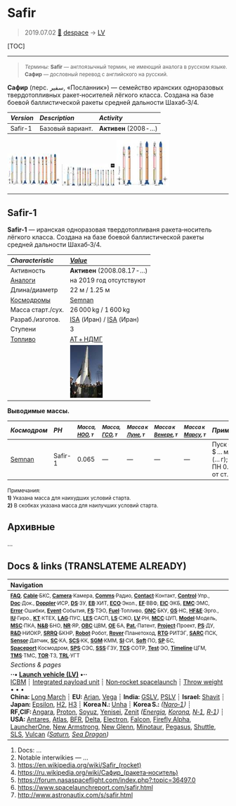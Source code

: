 # Safir
> 2019.07.02 [🚀](../index/index.md) [despace](index.md) → [LV](lv.md)

[TOC]

---

> <small>*Термины:* **Safir** — англоязычный термин, не имеющий аналога в русском языке. **Сафир** — дословный перевод с английского на русский.</small>

**Сафир** (перс. سفير‎, «Посланник») — семейство иранских одноразовых твердотопливных ракет‑носителей лёгкого класса. Создана на базе боевой баллистической ракеты средней дальности Шахаб‑3/4.

|*Version*|*Description*|*Activity*|
|:--|:--|:--|
|Safir-1|Базовый вариант.|**Активен** (2008 ‑ …)|

[![](f/lv/safir/safir_rf01_thumb.jpg)](f/lv/safir/safir_rf01.jpg) [![](f/lv/safir/safir_rf02_thumb.jpg)](f/lv/safir/safir_rf02.jpg) [![](f/lv/safir/safir_rf03_thumb.jpg)](f/lv/safir/safir_rf03.jpg)


---

<p style="page-break-after:always"> </p>

## Safir-1
**Safir-1** — иранская одноразовая твердотопливаня ракета‑носитель лёгкого класса. Создана на базе боевой баллистической ракеты средней дальности Шахаб‑3/4.

|*Characteristic*|*[Value](si.md)*|
|:--|:--|
|Активность|**Активен** (2008.08.17 ‑ …)|
|[Аналоги](analogue.md)|на 2019 год отсутствуют|
|Длина/диаметр|22 м / 1.25 м|
|[Космодромы](spaceport.md)|[Semnan](semnan.md)|
|Масса старт./сух.|26 000 kg / 1 600 kg|
|Разраб./изготов.|[ISA](zz_isa.md) (Иран) / [ISA](zz_isa.md) (Иран)|
|Ступени|3|
|[Топливо](fuel.md)|[АТ + НДМГ](at_plus.md)|
||[![](f/lv/safir/safir1_01_thumb.jpg)](f/lv/safir/safir1_01.jpg)|

**Выводимые массы.**

|*Космодром*|*РН*|<small>*Масса,<br> [НОО](nnb.md), т*</small>|<small>*Масса,<br> [ГСО](nnb.md), т*</small>|<small>*Масса к<br> [Луне](moon.md), т*</small>|<small>*Масса к<br> [Венере](venus.md), т*</small>|<small>*Масса к<br> [Марсу](mars.md), т*</small>|*Примечания*|
|:--|:--|:--|:--|:--|:--|:--|:--|
|[Semnan](semnan.md)|Safir-1|0.065|—|—|—|—|Пуск — $ … млн (… г);<br> ПН 0.25 % от ст.массы|

<small>Примечания:<br> **1)** Указана масса для наихудших условий старта.<br> **2)** В скобках указана масса для наилучших условий старта.</small>



<p style="page-break-after:always"> </p>

## Архивные

…



<p style="page-break-after:always"> </p>

## Docs & links (TRANSLATEME ALREADY)
|Navigation|
|:--|
|<small>**[FAQ](faq.md)**, **[Cable](cable.md)**·БКС, **[Camera](cam.md)**·Камера, **[Comms](comms.md)**·Радио, **[Contact](contact.md)**·Контакт, **[Control](control.md)**·Упр., **[Doc](doc.md)**·Док., **[Doppler](doppler.md)**·ИСР, **[DS](ds.md)**·ЗУ, **[EB](eb.md)**·ХИТ, **[ECO](ecology.md)**·Экол., **[EF](ef.md)**·ВВФ, **[ElC](elc.md)**·ЭКБ, **[EMC](emc.md)**·ЭМС, **[Error](error.md)**·Ошибки, **[Event](event.md)**·События, **[FS](fs.md)**·ТЭО, **[Fuel](fuel.md)**·Топливо, **[GNC](gnc.md)**·БКУ, **[GS](scs.md)**·НС, **[HF&E](hfe.md)**·Эрго., **[IU](iu.md)**·Гиро., **[KT](kt.md)**·КТЕХ, **[LAG](lag.md)**·ПУC, **[LES](les.md)**·САСП, **[LS](ls.md)**·СЖО, **[LV](lv.md)**·РН, **[MCC](mcc.md)**·ЦУП, **[Model](model.md)**·Модель, **[MSC](sc.md)**·ПКА, **[N&B](nnb.md)**·БНО, **[NR](nr.md)**·ЯР, **[OBC](obc.md)**·ЦВМ, **[OE](oe.md)**·БА, **[Pat.](патент.md)**·Патент, **[Project](project.md)**·Проект, **[PS](ps.md)**·ДУ, **[R&D](rnd.md)**·НИОКР, **[SRRQ](srrq.md)**·БКНР, **[Robot](robotics.md)**·Робот, **[Rover](rover.md)**·Планетоход, **[RTG](rtg.md)**·РИТЭГ, **[SARC](sarc.md)**·ПСК, **[Sensor](sensor.md)**·Датчик, **[SC](sc.md)**·КА, **[SCS](scs.md)**·КК, **[SGM](sgm.md)**·КММ, **[SI](si.md)**·СИ, **[Soft](soft.md)**·ПО, **[SP](sp.md)**·БС, **[Spaceport](spaceport.md)**·Космодром, **[SPS](sps.md)**·СЭС, **[SSS](sss.md)**·ГЗУ, **[TCS](tcs.md)**·СОТР, **[Test](test.md)**·ЭО, **[Timeline](timeline.md)**·ЦГМ, **[TMS](tms.md)**·ТМС, **[TOR](tor.md)**·ТЗ, **[TRL](trl.md)**·УГТ</small>|
|*Sections & pages*|
|**··• [Launch vehicle (LV)](lv.md) •··**<br> [ICBM](icbm.md) ┊ [Integrated payload unit](lv.md) ┊ [Non‑rocket spacelaunch](nrs.md) ┊ [Throw weight](throw_weight.md)<br>• • •<br> **China:** [Long March](long_march.md) ┊ **EU:** [Arian](arian.md), [Vega](vega.md) ┊ **India:** [GSLV](gslv.md), [PSLV](pslv.md) ┊ **Israel:** [Shavit](shavit.md) ┊ **Japan:** [Epsilon](epsilon.md), [H2](h2.md), [H3](h3.md) ┊ **Korea N.:** [Unha](unha.md) ┊ **Korea S.:** *([Naro‑1](naro_1.md))* ┊ **RF,CIF:** [Angara](angara.md), [Proton](proton.md), [Soyuz](soyuz.md), [Yenisei](yenisei.md), [Zenit](zenit.md) *([Energia](energia.md), [Korona](korona.md), [N‑1](n_1.md), [R‑1](r_7.md))* ┊ **USA:** [Antares](antares.md), [Atlas](atlas.md), [BFR](bfr.md), [Delta](delta.md), [Electron](electron.md), [Falcon](falcon.md), [Firefly Alpha](firefly_alpha.md), [LauncherOne](launcherone.md), [New Armstrong](new_armstrong.md), [New Glenn](new_glenn.md), [Minotaur](minotaur.md), [Pegasus](pegasus.md), [Shuttle](shuttle.md), [SLS](sls.md), [Vulcan](vulcan.md) *([Saturn](saturn_lv.md), [Sea Dragon](sea_dragon.md))*|

   1. Docs: …
   1. Notable interwikies — …
   1. <https://en.wikipedia.org/wiki/Safir_(rocket)>
   1. <https://ru.wikipedia.org/wiki/Сафир_(ракета‑носитель)>
   1. <https://forum.nasaspaceflight.com/index.php?:topic=36497.0>
   1. <https://www.spacelaunchreport.com/safir.html>
   1. <http://www.astronautix.com/s/safir.html>
